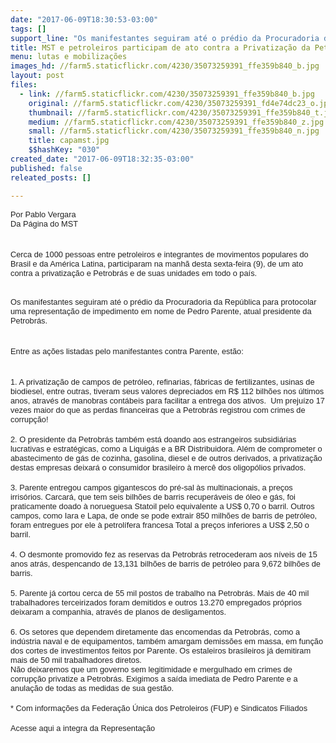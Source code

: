 ```yaml
---
date: "2017-06-09T18:30:53-03:00"
tags: []
support_line: "Os manifestantes seguiram até o prédio da Procuradoria da República para protocolar uma representação contra Pedro Parente, atual presidente da Petrobras"
title: MST e petroleiros participam de ato contra a Privatização da Petrobras no Rio de Janeiro
menu: lutas e mobilizações
images_hd: //farm5.staticflickr.com/4230/35073259391_ffe359b840_b.jpg
layout: post
files:
  - link: //farm5.staticflickr.com/4230/35073259391_ffe359b840_b.jpg
    original: //farm5.staticflickr.com/4230/35073259391_fd4e74dc23_o.jpg
    thumbnail: //farm5.staticflickr.com/4230/35073259391_ffe359b840_t.jpg
    medium: //farm5.staticflickr.com/4230/35073259391_ffe359b840_z.jpg
    small: //farm5.staticflickr.com/4230/35073259391_ffe359b840_n.jpg
    title: capamst.jpg
    $$hashKey: "030"
created_date: "2017-06-09T18:32:35-03:00"
published: false
releated_posts: []

---
```

<p><span style="color: rgb(34, 34, 34); font-family: arial, sans-serif; font-size: 12.8px;">Por Pablo Vergara</span><br style="color: rgb(34, 34, 34); font-family: arial, sans-serif; font-size: 12.8px;" />
<span style="color: rgb(34, 34, 34); font-family: arial, sans-serif; font-size: 12.8px;">Da P&aacute;gina do MST</span><br style="color: rgb(34, 34, 34); font-family: arial, sans-serif; font-size: 12.8px;" />
<br style="color: rgb(34, 34, 34); font-family: arial, sans-serif; font-size: 12.8px;" />
<br style="color: rgb(34, 34, 34); font-family: arial, sans-serif; font-size: 12.8px;" />
<span style="color: rgb(34, 34, 34); font-family: arial, sans-serif; font-size: 12.8px;">Cerca de 1000 pessoas entre petroleiros e integrantes de movimentos populares do Brasil e da Am&eacute;rica Latina, participaram na manh&atilde; desta sexta-feira (9), de um ato contra a privatiza&ccedil;&atilde;o e Petrobr&aacute;s e de suas unidades em todo o pa&iacute;s.</span></p>

<p><br style="color: rgb(34, 34, 34); font-family: arial, sans-serif; font-size: 12.8px;" />
<span style="color: rgb(34, 34, 34); font-family: arial, sans-serif; font-size: 12.8px;">Os manifestantes seguiram at&eacute; o pr&eacute;dio da Procuradoria da Rep&uacute;blica para protocolar uma representa&ccedil;&atilde;o de impedimento em nome de Pedro Parente, atual presidente da Petrobr&aacute;s.</span><br style="color: rgb(34, 34, 34); font-family: arial, sans-serif; font-size: 12.8px;" />
<br style="color: rgb(34, 34, 34); font-family: arial, sans-serif; font-size: 12.8px;" />
<br style="color: rgb(34, 34, 34); font-family: arial, sans-serif; font-size: 12.8px;" />
<span style="color: rgb(34, 34, 34); font-family: arial, sans-serif; font-size: 12.8px;">Entre as a&ccedil;&otilde;es listadas pelo manifestantes contra Parente, est&atilde;o:</span><br style="color: rgb(34, 34, 34); font-family: arial, sans-serif; font-size: 12.8px;" />
<br style="color: rgb(34, 34, 34); font-family: arial, sans-serif; font-size: 12.8px;" />
<br style="color: rgb(34, 34, 34); font-family: arial, sans-serif; font-size: 12.8px;" />
<span style="color: rgb(34, 34, 34); font-family: arial, sans-serif; font-size: 12.8px;">1. A privatiza&ccedil;&atilde;o de campos de petr&oacute;leo, refinarias, f&aacute;bricas de fertilizantes, usinas de biodiesel, entre outras, tiveram seus valores depreciados em R$ 112 bilh&otilde;es nos &uacute;ltimos anos, atrav&eacute;s de manobras cont&aacute;beis para facilitar a entrega dos ativos.&nbsp; Um preju&iacute;zo 17 vezes maior do que as perdas financeiras que a Petrobr&aacute;s registrou com crimes de corrup&ccedil;&atilde;o!</span><br style="color: rgb(34, 34, 34); font-family: arial, sans-serif; font-size: 12.8px;" />
<br style="color: rgb(34, 34, 34); font-family: arial, sans-serif; font-size: 12.8px;" />
<span style="color: rgb(34, 34, 34); font-family: arial, sans-serif; font-size: 12.8px;">2. O presidente da Petrobr&aacute;s tamb&eacute;m est&aacute; doando aos estrangeiros subsidi&aacute;rias lucrativas e estrat&eacute;gicas, como a Liquig&aacute;s e a BR Distribuidora. Al&eacute;m de comprometer o abastecimento de g&aacute;s de cozinha, gasolina, diesel e de outros derivados, a privatiza&ccedil;&atilde;o destas empresas deixar&aacute; o consumidor brasileiro &agrave; merc&ecirc; dos oligop&oacute;lios privados.</span><br style="color: rgb(34, 34, 34); font-family: arial, sans-serif; font-size: 12.8px;" />
<br style="color: rgb(34, 34, 34); font-family: arial, sans-serif; font-size: 12.8px;" />
<span style="color: rgb(34, 34, 34); font-family: arial, sans-serif; font-size: 12.8px;">3. Parente entregou campos gigantescos do pr&eacute;-sal &agrave;s multinacionais, a pre&ccedil;os irris&oacute;rios. Carcar&aacute;, que tem seis bilh&otilde;es de barris recuper&aacute;veis de &oacute;leo e g&aacute;s, foi praticamente doado &agrave; norueguesa Statoil pelo equivalente a US$ 0,70 o barril. Outros campos, como Iara e Lapa, de onde se pode extrair 850 milh&otilde;es de barris de petr&oacute;leo, foram entregues por ele &agrave; petrol&iacute;fera francesa Total a pre&ccedil;os inferiores a US$ 2,50 o barril.</span><br style="color: rgb(34, 34, 34); font-family: arial, sans-serif; font-size: 12.8px;" />
<br style="color: rgb(34, 34, 34); font-family: arial, sans-serif; font-size: 12.8px;" />
<span style="color: rgb(34, 34, 34); font-family: arial, sans-serif; font-size: 12.8px;">4. O desmonte promovido fez as reservas da Petrobr&aacute;s retrocederam aos n&iacute;veis de 15 anos atr&aacute;s, despencando de 13,131 bilh&otilde;es de barris de petr&oacute;leo para 9,672 bilh&otilde;es de barris.</span><br style="color: rgb(34, 34, 34); font-family: arial, sans-serif; font-size: 12.8px;" />
<br style="color: rgb(34, 34, 34); font-family: arial, sans-serif; font-size: 12.8px;" />
<span style="color: rgb(34, 34, 34); font-family: arial, sans-serif; font-size: 12.8px;">5. Parente j&aacute; cortou cerca de 55 mil postos de trabalho na Petrobr&aacute;s. Mais de 40 mil trabalhadores terceirizados foram demitidos e outros 13.270 empregados pr&oacute;prios deixaram a companhia, atrav&eacute;s de planos de desligamentos.</span><br style="color: rgb(34, 34, 34); font-family: arial, sans-serif; font-size: 12.8px;" />
<br style="color: rgb(34, 34, 34); font-family: arial, sans-serif; font-size: 12.8px;" />
<span style="color: rgb(34, 34, 34); font-family: arial, sans-serif; font-size: 12.8px;">6. Os setores que dependem diretamente das encomendas da Petrobr&aacute;s, como a ind&uacute;stria naval e de equipamentos, tamb&eacute;m amargam demiss&otilde;es em massa, em fun&ccedil;&atilde;o dos cortes de investimentos feitos por Parente. Os estaleiros brasileiros j&aacute; demitiram mais de 50 mil trabalhadores diretos.</span><br style="color: rgb(34, 34, 34); font-family: arial, sans-serif; font-size: 12.8px;" />
<span style="color: rgb(34, 34, 34); font-family: arial, sans-serif; font-size: 12.8px;">N&atilde;o deixaremos que um governo sem legitimidade e mergulhado em crimes de corrup&ccedil;&atilde;o privatize a Petrobr&aacute;s. Exigimos a sa&iacute;da imediata de Pedro Parente e a anula&ccedil;&atilde;o de todas as medidas de sua gest&atilde;o.</span><br style="color: rgb(34, 34, 34); font-family: arial, sans-serif; font-size: 12.8px;" />
<br style="color: rgb(34, 34, 34); font-family: arial, sans-serif; font-size: 12.8px;" />
<span style="color: rgb(34, 34, 34); font-family: arial, sans-serif; font-size: 12.8px;">* Com informa&ccedil;&otilde;es da Federa&ccedil;&atilde;o &Uacute;nica dos Petroleiros (FUP) e Sindicatos Filiados</span><br style="color: rgb(34, 34, 34); font-family: arial, sans-serif; font-size: 12.8px;" />
<br style="color: rgb(34, 34, 34); font-family: arial, sans-serif; font-size: 12.8px;" />
<span style="color: rgb(34, 34, 34); font-family: arial, sans-serif; font-size: 12.8px;">Acesse aqui a integra da Representa&ccedil;&atilde;o</span></p>
